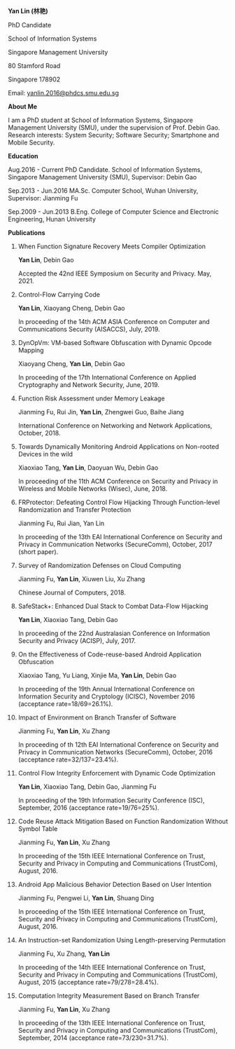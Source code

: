 **Yan Lin (林艳)**

PhD Candidate

School of Information Systems

Singapore Management University

80 Stamford Road

Singapore 178902

Email: yanlin.2016@phdcs.smu.edu.sg

**About Me** 

I am a PhD student at School of Information Systems, Singapore Management University (SMU), under the supervision of Prof. Debin Gao. Research interests: System Security; Software Security; Smartphone and Mobile Security.

**Education**

Aug.2016 - Current PhD Candidate. School of Information Systems, Singapore Management University (SMU), Supervisor: Debin Gao

Sep.2013 - Jun.2016 MA.Sc. Computer School, Wuhan University, Supervisor: Jianming Fu

Sep.2009 - Jun.2013 B.Eng. College of Computer Science and Electronic Engineering, Hunan University

**Publications**

1. When Function Signature Recovery Meets Compiler Optimization

      **Yan Lin**, Debin Gao

      Accepted the 42nd IEEE Symposium on Security and Privacy. May, 2021.

1. Control-Flow Carrying Code

     **Yan Lin**, Xiaoyang Cheng, Debin Gao

     In proceeding of the 14th ACM ASIA Conference on Computer and Communications Security (AISACCS), July, 2019.

1. DynOpVm: VM-based Software Obfuscation with Dynamic Opcode Mapping

     Xiaoyang Cheng, **Yan Lin**, Debin Gao

     In proceeding of the 17th International Conference on Applied Cryptography and Network Security, June, 2019.

1. Function Risk Assessment under Memory Leakage

     Jianming Fu, Rui Jin, **Yan Lin**, Zhengwei Guo, Baihe Jiang 

     International Conference on Networking and Network Applications, October, 2018.

1. Towards Dynamically Monitoring Android Applications on Non-rooted Devices in the wild

     Xiaoxiao Tang, **Yan Lin**, Daoyuan Wu, Debin Gao

     In proceeding of the 11th ACM Conference on Security and Privacy in Wireless and Mobile Networks (Wisec), June, 2018.

1. FRProtector: Defeating Control Flow Hijacking Through Function-level Randomization and Transfer Protection

     Jianming Fu, Rui Jian, Yan Lin

     In proceeding of the 13th EAI International Conference on Security and Privacy in Communication Networks (SecureComm), October, 2017 (short paper).

1. Survey of Randomization Defenses on Cloud Computing

     Jianming Fu, **Yan Lin**, Xiuwen Liu, Xu Zhang

     Chinese Journal of Computers, 2018.

1. SafeStack+: Enhanced Dual Stack to Combat Data-Flow Hijacking

     **Yan Lin**, Xiaoxiao Tang, Debin Gao

     In proceeding of the 22nd Australasian Conference on Information Security and Privacy (ACISP), July, 2017.

1. On the Effectiveness of Code-reuse-based Android Application Obfuscation

     Xiaoxiao Tang, Yu Liang, Xinjie Ma, **Yan Lin**, Debin Gao

     In proceeding of the 19th Annual International Conference on Information Security and Cryptology (ICISC), November 2016 (acceptance rate=18/69=26.1%).

1. Impact of Environment on Branch Transfer of Software

     Jianming Fu, **Yan Lin**, Xu Zhang

     In proceeding of th 12th EAI International Conference on Security and Privacy in Communication Networks (SecureComm), October, 2016 (acceptance rate=32/137=23.4%).

1. Control Flow Integrity Enforcement with Dynamic Code Optimization

     **Yan Lin**, Xiaoxiao Tang, Debin Gao, Jianming Fu

     In proceeding of the 19th Information Security Conference (ISC), September, 2016 (acceptance rate=19/76=25%).

1. Code Reuse Attack Mitigation Based on Function Randomization Without Symbol Table

     Jianming Fu, **Yan Lin**, Xu Zhang

     In proceeding of the 15th IEEE International Conference on Trust, Security and Privacy in Computing and Communications (TrustCom), August, 2016.

1. Android App Malicious Behavior Detection Based on User Intention

     Jianming Fu, Pengwei Li, **Yan Lin**, Shuang Ding

     In proceeding of the 15th IEEE International Conference on Trust, Security and Privacy in Computing and Communications (TrustCom), August, 2016.

1. An Instruction-set Randomization Using Length-preserving Permutation

     Jianming Fu, Xu Zhang, **Yan Lin**

     In proceeding of the 14th IEEE International Conference on Trust, Security and Privacy in Computing and Communications (TrustCom), August, 2015 (acceptance rate=79/278=28.4%).

1. Computation Integrity Measurement Based on Branch Transfer

     Jianming Fu, **Yan Lin**, Xu Zhang

     In proceeding of the 13th IEEE International Conference on Trust, Security and Privacy in Computing and Communications (TrustCom), September, 2014 (acceptance rate=73/230=31.7%).
